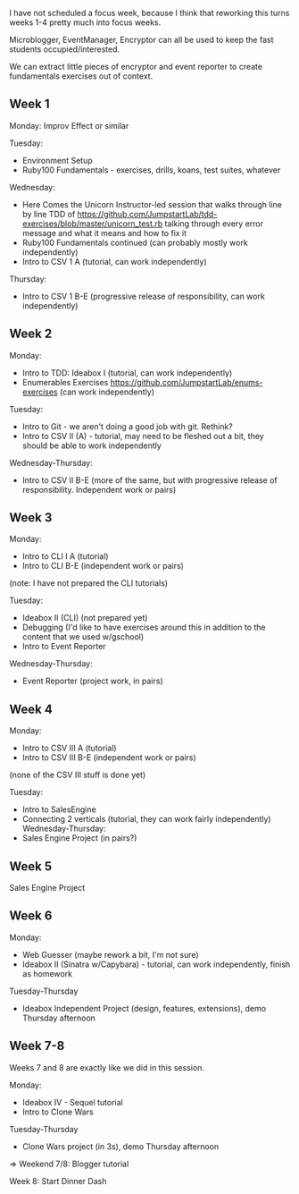 I have not scheduled a focus week, because I think that reworking this
turns weeks 1-4 pretty much into focus weeks.

Microblogger, EventManager, Encryptor can all be used to keep the fast
students occupied/interested.

We can extract little pieces of encryptor and event reporter to create
fundamentals exercises out of context.

## Week 1

Monday: Improv Effect or similar

Tuesday:
- Environment Setup
- Ruby100 Fundamentals - exercises, drills, koans, test suites, whatever

Wednesday:
- Here Comes the Unicorn
  Instructor-led session that walks through
  line by line TDD of https://github.com/JumpstartLab/tdd-exercises/blob/master/unicorn_test.rb
  talking through every error message and what it means and how to fix it
- Ruby100 Fundamentals continued (can probably mostly work independently)
- Intro to CSV 1 A (tutorial, can work independently)

Thursday:
- Intro to CSV 1 B-E (progressive release of responsibility, can work independently)

## Week 2

Monday:
- Intro to TDD: Ideabox I (tutorial, can work independently)
- Enumerables Exercises
  https://github.com/JumpstartLab/enums-exercises (can work independently)

Tuesday:
- Intro to Git - we aren't doing a good job with git. Rethink?
- Intro to CSV II (A) - tutorial, may need to be fleshed out a bit, they should be able to work independently

Wednesday-Thursday:
- Intro to CSV II B-E (more of the same, but with progressive release of responsibility. Independent work or pairs)

## Week 3

Monday:
- Intro to CLI I A (tutorial)
- Intro to CLI B-E (independent work or pairs)

(note: I have not prepared the CLI tutorials)

Tuesday:
- Ideabox II (CLI) (not prepared yet)
- Debugging (I'd like to have exercises around this in addition to the content that we used w/gschool)
- Intro to Event Reporter

Wednesday-Thursday:
- Event Reporter (project work, in pairs)

## Week 4

Monday:
- Intro to CSV III A (tutorial)
- Intro to CSV III B-E (independent work or pairs)

(none of the CSV III stuff is done yet)

Tuesday:
- Intro to SalesEngine
- Connecting 2 verticals (tutorial, they can work fairly independently)
  Wednesday-Thursday:
- Sales Engine Project (in pairs?)

## Week 5

Sales Engine Project

## Week 6

Monday:
- Web Guesser (maybe rework a bit, I'm not sure)
- Ideabox II (Sinatra w/Capybara) - tutorial, can work independently, finish as homework

Tuesday-Thursday
- Ideabox Independent Project (design, features, extensions), demo Thursday afternoon

## Week 7-8

Weeks 7 and 8 are exactly like we did in this session.

Monday:
- Ideabox IV - Sequel tutorial
- Intro to Clone Wars

Tuesday-Thursday
- Clone Wars project (in 3s), demo Thursday afternoon

=> Weekend 7/8: Blogger tutorial

Week 8: Start Dinner Dash